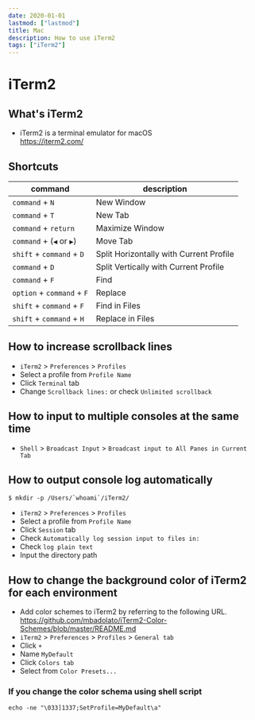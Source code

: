 ```yaml
---
date: 2020-01-01
lastmod: ["lastmod"]
title: Mac
description: How to use iTerm2
tags: ["iTerm2"]
---
```


# iTerm2

## What's iTerm2
* iTerm2 is a terminal emulator for macOS  
https://iterm2.com/

## Shortcuts

|command|description|
|---|---|
|`command` + `N`|New Window|
|`command` + `T`|New Tab|
|`command` + `return`|Maximize Window|
|`command` + (`◀` or `▶`)|Move Tab|
|`shift` + `command` + `D`|Split Horizontally with Current Profile|
|`command` + `D`|Split Vertically with Current Profile|
|`command` + `F`|Find|
|`option` + `command` + `F`|Replace|
|`shift` + `command` + `F`|Find in Files|
|`shift` + `command` + `H`|Replace in Files|

## How to increase scrollback lines
* `iTerm2` > `Preferences` > `Profiles`
* Select a profile from `Profile Name`
* Click `Terminal` tab
* Change `Scrollback lines:` or check `Unlimited scrollback`

## How to input to multiple consoles at the same time
* `Shell` > `Broadcast Input` > `Broadcast input to All Panes in Current Tab`

## How to output console log automatically
```shell
$ mkdir -p /Users/`whoami`/iTerm2/
```
* `iTerm2` > `Preferences` > `Profiles`
* Select a profile from `Profile Name`
* Click `Session` tab
* Check `Automatically log session input to files in:`
* Check `log plain text`
* Input the directory path

## How to change the background color of iTerm2 for each environment
* Add color schemes to iTerm2 by referring to the following URL.  
  https://github.com/mbadolato/iTerm2-Color-Schemes/blob/master/README.md
* `iTerm2` > `Preferences` > `Profiles` > `General tab`
* Click `+`
* Name `MyDefault`
* Click `Colors tab`
* Select from `Color Presets...`

### If you change the color schema using shell script
```shell
echo -ne "\033]1337;SetProfile=MyDefault\a"
```